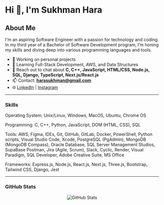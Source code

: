 # Hi 👋, I'm Sukhman Hara

## About Me
I'm an aspiring Software Engineer with a passion for technology and coding. In my third year of a Bachelor of Software Development program, I’m honing my skills and diving deep into various programming languages and tools.

- 🔭 Working on personal projects
- 🌱 Learning Full-Stack Development, AWS, and Data Structures
- 💬 Reach out to chat about **C, C++, JavaScript, HTML/CSS, Node.js, SQL, Django, TypeScript, Next.js/React.js**
- 📫 Contact: **harasukhman@gmail.com**
- 🌐 [LinkedIn](https://www.linkedin.com/in/sukhman-hara-1215602a4/) | [Instagram](https://instagram.com/hara.sss_g)

---

### Skills
Operating System: Unix/Linux, Windows, MacOS, Ubuntu, Chrome OS

Programming: C, C++, Python, JavaScript, DOM (HTML, CSS),  SQL

Tools: AWS, Figma, IDEs, Git, GitHub, GitLab, Docker, PowerShell, Python scripts, Visual Studio Code, Xcode, PostgreSQL (PgAdmin), MongoDB (MongoDB Compass), Oracle Database, SQL Server Management Studios, SupaBase Postman, Jira (Agile, Scrum), Slack, Cyclic, Render, Visual Paradigm, SQL Developer, Adobe Creative Suite, MS Office

Frameworks: Express.js, Node.js, React.js, Next.js, Three.js, Bootstrap, Tailwind CSS,  Django, Jest

---

### GitHub Stats
<p align="center">
  <img src="https://github-readme-stats.vercel.app/api?username=shara111&show_icons=true&locale=en" alt="GitHub Stats" />
</p>
